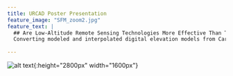 ```yaml
---
title: URCAD Poster Presentation
feature_image: "SFM_zoom2.jpg"
feature_text: |
  ## Are Low-Altitude Remote Sensing Technologies More Effective Than Traditional Survey Techniques For Monitoring Channel Change?
  Converting modeled and interpolated digital elevation models from Cartesian to Stream-Centered coordinate systems for more accurate       assesment of efficacy.
  
---
```


![alt text](https://philipwool.github.io/ResearchPoster2/Slide1.JPG){:height="2800px" width="1600px"}
